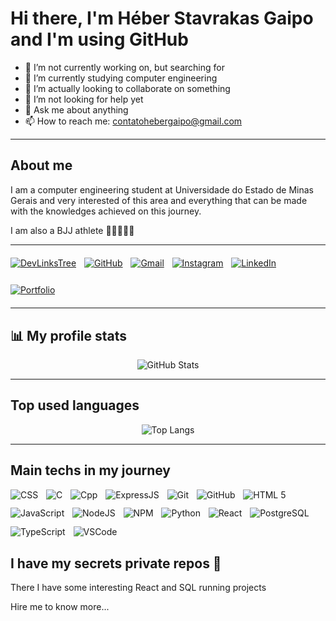 # Hi there, I'm Héber Stavrakas Gaipo and I'm using GitHub

<!--
**Heber-Stavrakas-Gaipo/Heber-Stavrakas-Gaipo** is a ✨ _special_ ✨ repository because its `README.md` (this file) appears on your GitHub profile.

Here are some ideas to get you started:
-->

- 🔭 I’m not currently working on, but searching for
- 🌱 I’m currently studying computer engineering 
- 👯 I’m actually looking to collaborate on something
- 🤔 I’m not looking for help yet
- 💬 Ask me about anything
- 📫 How to reach me: contatohebergaipo@gmail.com

---

## About me

I am a computer engineering student at Universidade do Estado de Minas Gerais and very interested of this area and everything that can be made with the knowledges achieved on this journey.

I am also a BJJ athlete 💪🏼🥋🇧🇷

---

<div aLign="center" style="display: flex; flex-direction: row; flex-wrap: wrap; gap: 0.8rem;">
  <a href="https://heber-stavrakas-gaipo.github.io/DevLinksTree/" style="margin: 0.4rem 0;"><img aLign="center" alt="DevLinksTree" src="https://img.shields.io/badge/DevLinksTree-hhh?style=for-the-badge" /></a>
  <a href="https://github.com/Heber-Stavrakas-Gaipo" style="margin: 0.4rem 0;"><img aLign="center" alt="GitHub" src="https://img.shields.io/badge/GitHub-100000?style=for-the-badge&logo=github&logoColor=white" /></a>
  <a href="mailto:contatohebergaipo@gmail.com" style="margin: 0.4rem 0;"><img aLign="center" alt="Gmail" src="https://img.shields.io/badge/Gmail-333333?style=for-the-badge&logo=gmail&logoColor=red" /></a>
  <a href="https://www.instagram.com/heber_stavrakas/" style="margin: 0.4rem 0;"><img aLign="center" alt="Instagram" src="https://img.shields.io/badge/-Instagram-%23E4405F?style=for-the-badge&logo=instagram&logoColor=white" /></a>
  <a href="https://www.linkedin.com/in/heber-stavrakas-gaipo/" style="margin: 0.4rem 0;"><img aLign="center" alt="LinkedIn" src="https://img.shields.io/badge/LinkedIn-0077B5?style=for-the-badge&logo=linkedin&logoColor=white" /></a>
  <a href="https://github.com/Heber-Stavrakas-Gaipo/Portfolio" style="margin: 0.4rem 0;"><img aLign="center" alt="Portfolio" src="https://img.shields.io/badge/Portfolio-FF5722?style=for-the-badge&logo=github&logoColor=white" /></a>
</div>

---

## 📊 My profile stats

<div align="center">

![GitHub Stats](https://github-readme-stats.vercel.app/api?username=Heber-Stavrakas-Gaipo&theme=solid&border_color=3299cc&show_icons=true&icon_color=30A3DC&title_color=3299CC&text_color=000&hide_title=true)

</div>

---

## Top used languages 

<div align="center">

![Top Langs](https://github-readme-stats.vercel.app/api/top-langs/?username=Heber-Stavrakas-Gaipo&layout=compact)

</div>

---

## Main techs in my journey

<div aLign="center" style="display: flex; flex-direction: row; flex-wrap: wrap; gap: 0.8rem;">
    <img aLign="center" alt="CSS" src="https://img.shields.io/badge/CSS-1572B6?style=for-the-badge&logo=css3&logoColor=white" />
    <img aLign="center" alt="C" src="https://img.shields.io/badge/c-%2300599C.svg?style=for-the-badge&logo=c&logoColor=white" />
    <img aLign="center" alt="Cpp" src="https://img.shields.io/badge/c++-%2300599C.svg?style=for-the-badge&logo=c%2B%2B&logoColor=white" />
    <img aLign="center" alt="ExpressJS" src="https://img.shields.io/badge/express.js-%23404d59.svg?style=for-the-badge&logo=express&logoColor=%2361DAFB" />
    <img aLign="center" alt="Git" src="https://img.shields.io/badge/Git-%23F05033?style=for-the-badge&logo=git&logoColor=white" />
    <img aLign="center" alt="GitHub" src="https://img.shields.io/badge/GitHub-%23121011?style=for-the-badge&logo=github&logoColor=white" />   
    <img aLign="center" alt="HTML 5" src="https://img.shields.io/badge/HTML5-E34F26?style=for-the-badge&logo=html5&logoColor=white" />
    <img aLign="center" alt="JavaScript" src="https://img.shields.io/badge/JavaScript-323330?style=for-the-badge&logo=javascript&logoColor=F7DF1E" />
    <img aLign="center" alt="NodeJS" src="https://img.shields.io/badge/nodejs-6DA55F?style=for-the-badge&logo=node.js&logoColor=white" />
    <img aLign="center" alt="NPM" src="https://img.shields.io/badge/NPM-%23CB3837.svg?style=for-the-badge&logo=npm&logoColor=white" />
    <img aLign="center" alt="Python" src="https://img.shields.io/badge/python-3670A0?style=for-the-badge&logo=python&logoColor=ffdd54" />
    <img aLign="center" alt="React" src="https://img.shields.io/badge/React-353947?style=for-the-badge&logo=react" />
    <img aLign="center" alt="PostgreSQL" src="https://img.shields.io/badge/postgresql-4169e1?style=for-the-badge&logo=postgresql&logoColor=white" />
    <img aLign="center" alt="TypeScript" src="https://img.shields.io/badge/Typescript-%23007ACC?style=for-the-badge&logo=typescript&logoColor=white" />
    <img aLign="center" alt="VSCode" src="https://img.shields.io/badge/Visual%20Studio%20Code-0078d7.svg?style=for-the-badge&logo=visualstudiocode&logoColor=white" />
</div>

## I have my secrets private repos 🤫

There I have some interesting React and SQL running projects

Hire me to know more...
